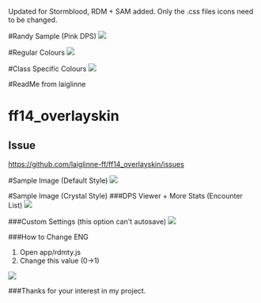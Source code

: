 Updated for Stormblood, RDM + SAM added. Only the .css files icons need to be changed.



#Randy Sample (Pink DPS)
![](http://puu.sh/sFWfy/04c8439c71.jpg)

#Regular Colours
![](https://puu.sh/sFU3c/5caca5a424.jpg)

#Class Specific Colours
![](https://puu.sh/sFV5P/b99a5b9f1e.jpg)





#ReadMe from laiglinne

# ff14_overlayskin
## Issue
https://github.com/laiglinne-ff/ff14_overlayskin/issues


#Sample Image (Default Style)
![](https://github.com/laiglinne-ff/ff14_overlayskin/blob/master/images/preview_3.PNG?raw=true)

#Sample Image (Crystal Style)
###DPS Viewer + More Stats (Encounter List)
![](https://github.com/laiglinne-ff/ff14_overlayskin/blob/master/images/preview_1.PNG?raw=true)

###Custom Settings (this option can't autosave)
![](https://raw.githubusercontent.com/laiglinne-ff/ff14_overlayskin/695478d937b88692fa42df48c0cc19b95a7187e2/images/preview_2.PNG)

###How to Change ENG
1. Open app/rdmty.js
2. Change this value (0->1)

![](https://raw.githubusercontent.com/laiglinne-ff/ff14_overlayskin/695478d937b88692fa42df48c0cc19b95a7187e2/images/setting_0.PNG)

###Thanks for your interest in my project.
